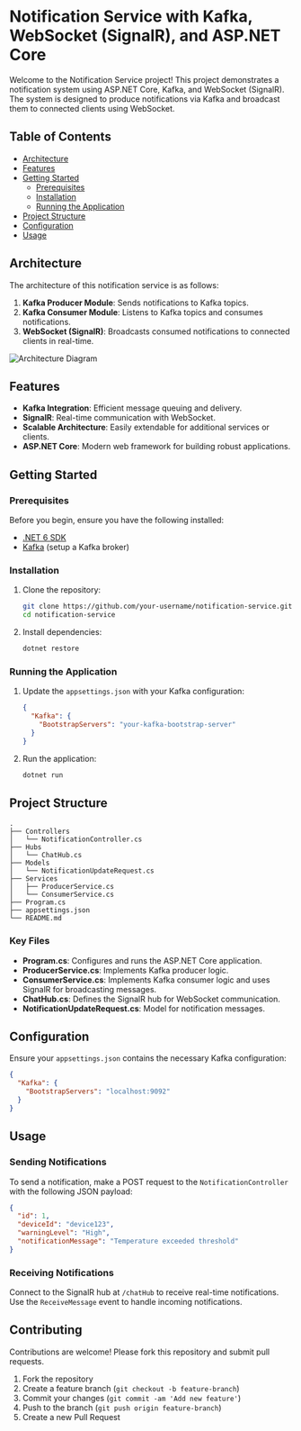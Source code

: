 # Notification Service with Kafka, WebSocket (SignalR), and ASP.NET Core

Welcome to the Notification Service project! This project demonstrates a notification system using ASP.NET Core, Kafka, and WebSocket (SignalR). The system is designed to produce notifications via Kafka and broadcast them to connected clients using WebSocket.

## Table of Contents

- [Architecture](#architecture)
- [Features](#features)
- [Getting Started](#getting-started)
  - [Prerequisites](#prerequisites)
  - [Installation](#installation)
  - [Running the Application](#running-the-application)
- [Project Structure](#project-structure)
- [Configuration](#configuration)
- [Usage](#usage)


## Architecture

The architecture of this notification service is as follows:

1. **Kafka Producer Module**: Sends notifications to Kafka topics.
2. **Kafka Consumer Module**: Listens to Kafka topics and consumes notifications.
3. **WebSocket (SignalR)**: Broadcasts consumed notifications to connected clients in real-time.

![Architecture Diagram](architecture-diagram.png) <!-- Add your architecture diagram image here -->

## Features

- **Kafka Integration**: Efficient message queuing and delivery.
- **SignalR**: Real-time communication with WebSocket.
- **Scalable Architecture**: Easily extendable for additional services or clients.
- **ASP.NET Core**: Modern web framework for building robust applications.

## Getting Started

### Prerequisites

Before you begin, ensure you have the following installed:

- [.NET 6 SDK](https://dotnet.microsoft.com/download/dotnet/6.0)
- [Kafka](https://kafka.apache.org/quickstart) (setup a Kafka broker)

### Installation

1. Clone the repository:

   ```sh
   git clone https://github.com/your-username/notification-service.git
   cd notification-service
   ```

2. Install dependencies:

   ```sh
   dotnet restore
   ```

### Running the Application

1. Update the `appsettings.json` with your Kafka configuration:

   ```json
   {
     "Kafka": {
       "BootstrapServers": "your-kafka-bootstrap-server"
     }
   }
   ```

2. Run the application:

   ```sh
   dotnet run
   ```

## Project Structure

```plaintext
.
├── Controllers
│   └── NotificationController.cs
├── Hubs
│   └── ChatHub.cs
├── Models
│   └── NotificationUpdateRequest.cs
├── Services
│   ├── ProducerService.cs
│   └── ConsumerService.cs
├── Program.cs
├── appsettings.json
└── README.md
```

### Key Files

- **Program.cs**: Configures and runs the ASP.NET Core application.
- **ProducerService.cs**: Implements Kafka producer logic.
- **ConsumerService.cs**: Implements Kafka consumer logic and uses SignalR for broadcasting messages.
- **ChatHub.cs**: Defines the SignalR hub for WebSocket communication.
- **NotificationUpdateRequest.cs**: Model for notification messages.

## Configuration

Ensure your `appsettings.json` contains the necessary Kafka configuration:

```json
{
  "Kafka": {
    "BootstrapServers": "localhost:9092"
  }
}
```

## Usage

### Sending Notifications

To send a notification, make a POST request to the `NotificationController` with the following JSON payload:

```json
{
  "id": 1,
  "deviceId": "device123",
  "warningLevel": "High",
  "notificationMessage": "Temperature exceeded threshold"
}
```

### Receiving Notifications

Connect to the SignalR hub at `/chatHub` to receive real-time notifications. Use the `ReceiveMessage` event to handle incoming notifications.

## Contributing

Contributions are welcome! Please fork this repository and submit pull requests.

1. Fork the repository
2. Create a feature branch (`git checkout -b feature-branch`)
3. Commit your changes (`git commit -am 'Add new feature'`)
4. Push to the branch (`git push origin feature-branch`)
5. Create a new Pull Request


